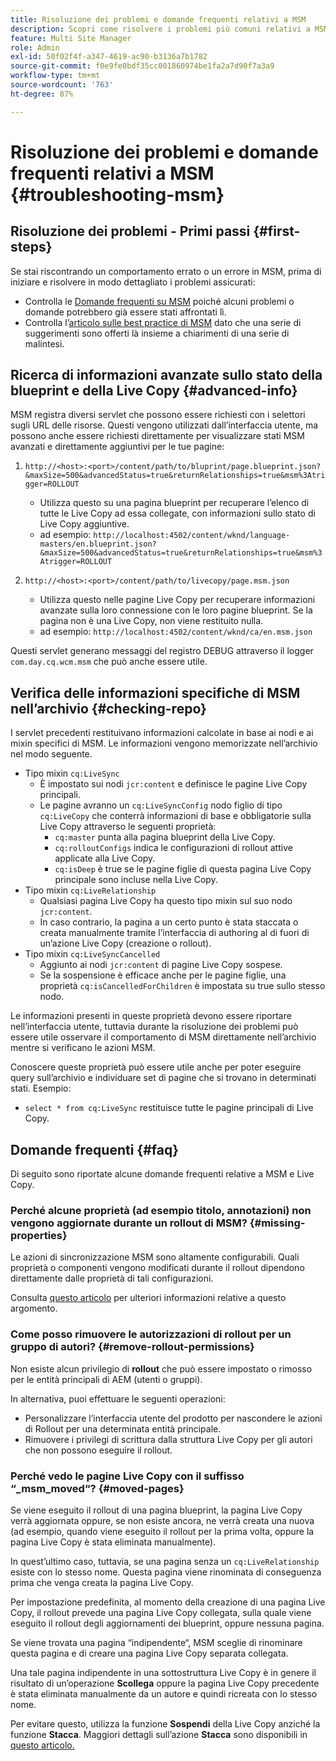 ```yaml
---
title: Risoluzione dei problemi e domande frequenti relativi a MSM
description: Scopri come risolvere i problemi più comuni relativi a MSM e ottieni le risposte alle domande più comuni.
feature: Multi Site Manager
role: Admin
exl-id: 50f02f4f-a347-4619-ac90-b3136a7b1782
source-git-commit: f0e9fe0bdf35cc001860974be1fa2a7d90f7a3a9
workflow-type: tm+mt
source-wordcount: '763'
ht-degree: 87%

---
```


# Risoluzione dei problemi e domande frequenti relativi a MSM {#troubleshooting-msm}

## Risoluzione dei problemi - Primi passi {#first-steps}

Se stai riscontrando un comportamento errato o un errore in MSM, prima di iniziare e risolvere in modo dettagliato i problemi assicurati:

* Controlla le [Domande frequenti su MSM](#faq) poiché alcuni problemi o domande potrebbero già essere stati affrontati lì.
* Controlla l’[articolo sulle best practice di MSM](best-practices.md) dato che una serie di suggerimenti sono offerti là insieme a chiarimenti di una serie di malintesi.

## Ricerca di informazioni avanzate sullo stato della blueprint e della Live Copy {#advanced-info}

MSM registra diversi servlet che possono essere richiesti con i selettori sugli URL delle risorse. Questi vengono utilizzati dall’interfaccia utente, ma possono anche essere richiesti direttamente per visualizzare stati MSM avanzati e direttamente aggiuntivi per le tue pagine:

1. `http://<host>:<port>/content/path/to/bluprint/page.blueprint.json?&maxSize=500&advancedStatus=true&returnRelationships=true&msm%3Atrigger=ROLLOUT`
   * Utilizza questo su una pagina blueprint per recuperare l’elenco di tutte le Live Copy ad essa collegate, con informazioni sullo stato di Live Copy aggiuntive.
   * ad esempio:
     `http://localhost:4502/content/wknd/language-masters/en.blueprint.json?&maxSize=500&advancedStatus=true&returnRelationships=true&msm%3Atrigger=ROLLOUT`

1. `http://<host>:<port>/content/path/to/livecopy/page.msm.json`
   * Utilizza questo nelle pagine Live Copy per recuperare informazioni avanzate sulla loro connessione con le loro pagine blueprint. Se la pagina non è una Live Copy, non viene restituito nulla.
   * ad esempio:
     `http://localhost:4502/content/wknd/ca/en.msm.json`

Questi servlet generano messaggi del registro DEBUG attraverso il logger `com.day.cq.wcm.msm` che può anche essere utile.

## Verifica delle informazioni specifiche di MSM nell’archivio {#checking-repo}

I servlet precedenti restituivano informazioni calcolate in base ai nodi e ai mixin specifici di MSM. Le informazioni vengono memorizzate nell’archivio nel modo seguente.

* Tipo mixin `cq:LiveSync`
   * È impostato sui nodi `jcr:content` e definisce le pagine Live Copy principali.
   * Le pagine avranno un `cq:LiveSyncConfig` nodo figlio di tipo `cq:LiveCopy` che conterrà informazioni di base e obbligatorie sulla Live Copy attraverso le seguenti proprietà:
      * `cq:master` punta alla pagina blueprint della Live Copy.
      * `cq:rolloutConfigs` indica le configurazioni di rollout attive applicate alla Live Copy.
      * `cq:isDeep` è true se le pagine figlie di questa pagina Live Copy principale sono incluse nella Live Copy.
* Tipo mixin `cq:LiveRelationship`
   * Qualsiasi pagina Live Copy ha questo tipo mixin sul suo nodo `jcr:content`.
   * In caso contrario, la pagina a un certo punto è stata staccata o creata manualmente tramite l’interfaccia di authoring al di fuori di un’azione Live Copy (creazione o rollout).
* Tipo mixin `cq:LiveSyncCancelled`
   * Aggiunto ai nodi `jcr:content` di pagine Live Copy sospese.
   * Se la sospensione è efficace anche per le pagine figlie, una proprietà `cq:isCancelledForChildren` è impostata su true sullo stesso nodo.

Le informazioni presenti in queste proprietà devono essere riportare nell’interfaccia utente, tuttavia durante la risoluzione dei problemi può essere utile osservare il comportamento di MSM direttamente nell’archivio mentre si verificano le azioni MSM.

Conoscere queste proprietà può essere utile anche per poter eseguire query sull’archivio e individuare set di pagine che si trovano in determinati stati. Esempio:

* `select * from cq:LiveSync` restituisce tutte le pagine principali di Live Copy.

## Domande frequenti {#faq}

Di seguito sono riportate alcune domande frequenti relative a MSM e Live Copy.

### Perché alcune proprietà (ad esempio titolo, annotazioni) non vengono aggiornate durante un rollout di MSM? {#missing-properties}

Le azioni di sincronizzazione MSM sono altamente configurabili. Quali proprietà o componenti vengono modificati durante il rollout dipendono direttamente dalle proprietà di tali configurazioni.

Consulta [questo articolo](best-practices.md) per ulteriori informazioni relative a questo argomento.

### Come posso rimuovere le autorizzazioni di rollout per un gruppo di autori? {#remove-rollout-permissions}

Non esiste alcun privilegio di **rollout** che può essere impostato o rimosso per le entità principali di AEM (utenti o gruppi).

In alternativa, puoi effettuare le seguenti operazioni:

* Personalizzare l’interfaccia utente del prodotto per nascondere le azioni di Rollout per una determinata entità principale.
* Rimuovere i privilegi di scrittura dalla struttura Live Copy per gli autori che non possono eseguire il rollout.

### Perché vedo le pagine Live Copy con il suffisso “_msm_moved“? {#moved-pages}

Se viene eseguito il rollout di una pagina blueprint, la pagina Live Copy verrà aggiornata oppure, se non esiste ancora, ne verrà creata una nuova (ad esempio, quando viene eseguito il rollout per la prima volta, oppure la pagina Live Copy è stata eliminata manualmente).

In quest’ultimo caso, tuttavia, se una pagina senza un `cq:LiveRelationship` esiste con lo stesso nome. Questa pagina viene rinominata di conseguenza prima che venga creata la pagina Live Copy.

Per impostazione predefinita, al momento della creazione di una pagina Live Copy, il rollout prevede una pagina Live Copy collegata, sulla quale viene eseguito il rollout degli aggiornamenti dei blueprint, oppure nessuna pagina.

Se viene trovata una pagina “indipendente“, MSM sceglie di rinominare questa pagina e di creare una pagina Live Copy separata collegata.

Una tale pagina indipendente in una sottostruttura Live Copy è in genere il risultato di un’operazione **Scollega** oppure la pagina Live Copy precedente è stata eliminata manualmente da un autore e quindi ricreata con lo stesso nome.

Per evitare questo, utilizza la funzione **Sospendi** della Live Copy anziché la funzione **Stacca**. Maggiori dettagli sull’azione **Stacca** sono disponibili in [questo articolo.](creating-live-copies.md)
